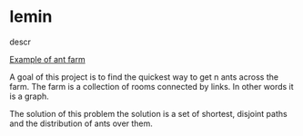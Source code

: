 # lemin
descr

[Example of ant farm](https://drive.google.com/open?id=1CozSMCbyk2yu-mwEY4aozlmTWhAdY6mm)

A goal of this project is to find the quickest way to get n ants across the farm.
The farm is a collection of rooms connected by links. In other words it is a graph.

The solution of this problem the solution is a set of shortest, disjoint paths 
and the distribution of ants over them.
